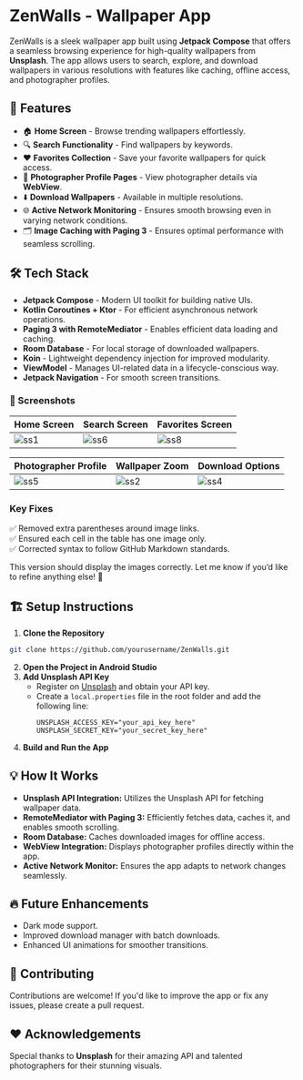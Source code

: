 # ZenWalls - Wallpaper App

ZenWalls is a sleek wallpaper app built using **Jetpack Compose** that offers a seamless browsing experience for high-quality wallpapers from **Unsplash**. The app allows users to search, explore, and download wallpapers in various resolutions with features like caching, offline access, and photographer profiles.

## 🚀 Features

- 🏠 **Home Screen** - Browse trending wallpapers effortlessly.  
- 🔍 **Search Functionality** - Find wallpapers by keywords.  
- ❤️ **Favorites Collection** - Save your favorite wallpapers for quick access.  
- 📸 **Photographer Profile Pages** - View photographer details via **WebView**.  
- ⬇️ **Download Wallpapers** - Available in multiple resolutions.  
- 🌐 **Active Network Monitoring** - Ensures smooth browsing even in varying network conditions.  
- 🗂️ **Image Caching with Paging 3** - Ensures optimal performance with seamless scrolling.  

## 🛠️ Tech Stack

- **Jetpack Compose** - Modern UI toolkit for building native UIs.  
- **Kotlin Coroutines + Ktor** - For efficient asynchronous network operations.  
- **Paging 3 with RemoteMediator** - Enables efficient data loading and caching.  
- **Room Database** - For local storage of downloaded wallpapers.  
- **Koin** - Lightweight dependency injection for improved modularity.  
- **ViewModel** - Manages UI-related data in a lifecycle-conscious way.  
- **Jetpack Navigation** - For smooth screen transitions.  

### 📸 Screenshots

| Home Screen | Search Screen | Favorites Screen |
|--------------|----------------|------------------|
| ![ss1](https://github.com/user-attachments/assets/042e97bd-3348-4f84-9d10-beb5195041e7) | ![ss6](https://github.com/user-attachments/assets/9363def7-7ae8-4faa-9cfa-586b60b0832a) | ![ss8](https://github.com/user-attachments/assets/96bca474-4fd6-40af-a49a-44e5f0ffd0df) |

| Photographer Profile | Wallpaper Zoom | Download Options |
|-----------------------|------------------|-------------------|
| ![ss5](https://github.com/user-attachments/assets/ab43ceb5-9215-4fcf-ba71-77ad0e090beb) | ![ss2](https://github.com/user-attachments/assets/8b7d2d57-7e5a-468e-a20d-d6bb1b86782c) | ![ss4](https://github.com/user-attachments/assets/457d1872-917f-4d72-ae14-50f1e658fdbf) |

### Key Fixes  
✅ Removed extra parentheses around image links.  
✅ Ensured each cell in the table has one image only.  
✅ Corrected syntax to follow GitHub Markdown standards.  

This version should display the images correctly. Let me know if you’d like to refine anything else! 🚀
## 🏗️ Setup Instructions

1. **Clone the Repository**  
```bash
git clone https://github.com/yourusername/ZenWalls.git
```

2. **Open the Project in Android Studio**  
3. **Add Unsplash API Key**  
   - Register on [Unsplash](https://unsplash.com/developers) and obtain your API key.  
   - Create a `local.properties` file in the root folder and add the following line:  
     ```
     UNSPLASH_ACCESS_KEY="your_api_key_here"
     UNSPLASH_SECRET_KEY="your_secret_key_here"
     ```
4. **Build and Run the App**

## 💡 How It Works

- **Unsplash API Integration:** Utilizes the Unsplash API for fetching wallpaper data.  
- **RemoteMediator with Paging 3:** Efficiently fetches data, caches it, and enables smooth scrolling.  
- **Room Database:** Caches downloaded images for offline access.  
- **WebView Integration:** Displays photographer profiles directly within the app.  
- **Active Network Monitor:** Ensures the app adapts to network changes seamlessly.  

## 🔥 Future Enhancements

- Dark mode support.  
- Improved download manager with batch downloads.  
- Enhanced UI animations for smoother transitions.  

## 🙌 Contributing

Contributions are welcome! If you'd like to improve the app or fix any issues, please create a pull request.


## ❤️ Acknowledgements
Special thanks to **Unsplash** for their amazing API and talented photographers for their stunning visuals.

